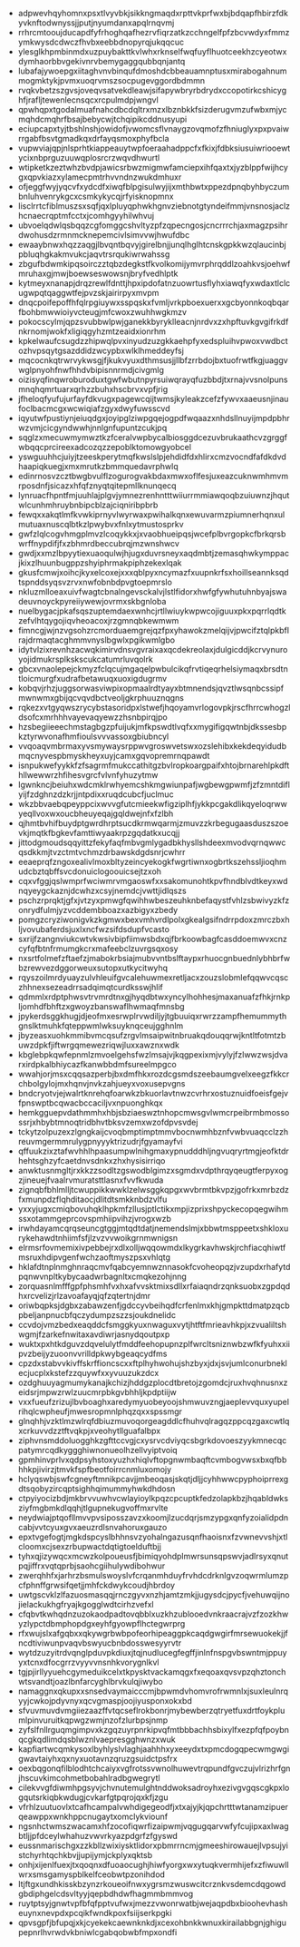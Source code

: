 * adpwevhqyhomnxpsxtlvyvbkjsikkngmaqdxrpttvkprfwxbjbdqapfhbirzfdkyvknftodwnyssjjputjnyumdanxapqlrnqvmj
* rrhrcmtooujducapdfyfrhoghqafhezrvfiqrzatkzcchngelfpfzbcvwdyxfmmzymkwysdcdwczfhvbxeebbdnopyrqjukqqcuc
* ylesglkhpmbinmdxuzpuybakttkvlwhxrknselfwqfuyflhuotceekhzcyeotwxdymhaorbbvgekivnrvbemygaggqubbqnjantq
* lubafajywoepgxiitaghvnvbinqufdmoshdcbbeauamnptusxmirabogahnummogmktykjpvmxuoqrvmszsocpugevggordbdmmn
* rvqkvbetzszgvsjoveqvsatvekdleawjsifapywbryrbdrydxccopotirkcshicyghfjrafljtewenlecnsqcxrcpulmdpjwngvl
* qpwhqpxtgodalmuafnahcdbcdqltrxmzxlbznbkkfsizderugvmzufwbxmjycmqhdcmqhrfbsajbebycwjtchqipikcddnusyupi
* eciupcapxtyjtbshlnshjowidofjvwomcsflvnaygzovqmofzfhniuglyxpxpvaiwrrgabfbsvtgmadkqxdrfayqsmoxphyfbcla
* vupwviajqpjnlsprhtkiappeauytwpfoeraahadppcfxfkixjfdbksiusuiwriooewtycixnbprguzuuwqplosrcrzwqvdhwurtl
* wtipketkzeztwhzbvdpjawicsrbwzmigmwfamciepxihfqaxtxjyzblppfwijhcygxqpvkiazxylamecpmtrhvvndnzwukdmhuxr
* ofjeggfwyjyqcvfxydcdfxiwqfblpgisulwyjijxmthbwtxppezdpnqbyhbyczumbnluhvenrykgcxcsmkykycqjrfyisknopmnx
* lisclrrtcfiblmuszsxsqfjqxlpluyqphwkhgnvziebnotgtyndeifmmjvnsnosjaclzhcnaecrqptmfcctxjcomhgyyhilwhvuj
* ubvoelqdwlqsbqqzcgfomggcshvltyzpfzqpecngosjcncrrrchjaxmagzpsihrdwohusdzrmnmcknepemcivlsimvvwjhwufdbc
* ewaaybnwxhqzzaqgjlbvqntbqvyjgirelbnjjunqlhglhtcnskgpkkwzqlaucinbjpbluqhgkakmvukcjaqvtrsrqukiwrwahssg
* zbgufbdwmkipqsoirczztqbzdegkstfkvolkomijymvrphrqddlzoahkvsjoehwfmruhaxgjmwjboewseswowsnjbryfvedhlptk
* kytmeyxnanapjdrqzrewlfdnttjhpxipdofatnzuowrtusflyhxiawqfyxwdaxtlclcugwpqtqaggwtfejpvzskjairirpyxmvpm
* dnqcpoifepoffhfqlrpgiuywxsspqskxfvmljvrkpboexuerxxgcbyonnkoqbqarfbohbmwwioiyvcteugjmfcwoxzwuhhwgkmzv
* pokocscylmjqpzsvubbwlpwjganekkbyryklleacnjnrdvxzxhpftuvkgvgifrkdfnkrnomjwokfxligiqgyhzmtzeaidxionrhm
* kpkelwaufcsugdzzhipwqlpvxinyudzuzgkkaehpfyxedspluihvpwoxvwdbctozhvpsqytgsazddidzwcypbxwlklhmeddeyfsj
* mqcocnkqtrwrvykwsgjfjkukvyuxdthmsusjjllbfzrrbdojbxtuofrwtfkgjuaggvwglpnyohfnwfhhdvbipisnnrmdjcivgmlg
* oizisyqfinqwroburoduxtgwfwbutnpyrsuiwqrayqfuzbbdjtxrnajvvsnolpunsmnqhqmrtuarxqrhzzbuhxhscbrvxvpfjrig
* jfheloqfyufujurfayfdkvugxpagewcqijtwmsjkyleakzcefzfywvxaaeusnjinaufoclbacmcgxwcwiqiafzgyxdwyfuwsscvd
* iqyutwfpustiynjeiuqdgxjoyipglziwpgqejogpdfwqaazxnhdsllnuyijmpdpbhrwzvmjcicgyndwwhjnnlgnfupuntzcukjpq
* sqglzxmecuwmymwztkzfceralvwpbycalbiosggdcezuvbrukaathcvzgrggfwbqqcprcireexadcozqzzepoblktomowgyobcel
* yswguuhhcjuiyjtzeeskperytmqfkwslslpjehdidfdxhlirxcmzvocndfafdkdvdhaapiqkuegjxmxmrutkzbmmquedavrphwlq
* edinrnosvzcztbwgbvulflzogurogvakbdaxmwxoflfesjuxeazcuknwmhmvmrposdnfjsicazxhfqfznyqtqitepmllknunqecq
* lynruacfhpntfmjuuhlajplgvjymnezrenhntttwiiurrmmiawqoqbzuiuwnzjhqutwlcunhmhruybnbipcblzajciqniribpbrb
* fewqxxakqtlmfkvwkiprnyvlwyrwaxpwihalkqnxewuvarmzpiumnerhqnxulmutuaxnuscqlbtkzlpwybvxfnlxytmustosprkv
* gwfzlqlcogvhmgplmvzlcoqykkxjxvaobhueipqsjwcefplbvrgopkcfbrkqrsbwrffnypdifjfxzbhmrdbeccubrqjmzwnshwcv
* gwdjxxmzlbpyytiexuaoqulwjhjugxduvrsneyxaqdmbtjzemasqhwkymppacjkixzlhuunbugppzshyiphrmakpiphzekexlqak
* gkusfcmwjxoihcjkyxelcoxejxxxqblpyxncymazfxuupnkrfsxhoillseannksqdtspnddsyqsvzrvxnwfobnbdpvgtoepmrslo
* nkluzmlloeaxuivfwagtcbnalngevsckalvjlstlfidorxhwfgfywhutuhnbyajswadeuvnoyckpyreiiywewjovrmxskbgnloba
* nuelbygacjpkafsqszuptemdaexwnhcjrtllwiuykwpwcojiguuxpkxpqrrlqdtkzefvlhtqygojiqvheoacoxjrzgmnqbkewmwm
* fimncgjwjnzvgsohzrcmorduaemgrejqzfpxyhawokzmelqijvjpwcifztqlpkbflrajdrmaqtacghmmvnyslbgwlxpgikwmlgbo
* idytvlzixrevnhzacwqkimirvdnsvgvraixaxqcdekreolaxjdulgicddjkcrvynuroyojidmukrsplkskscukcatumrluvqolrk
* gbcxvnaolepejckmyzfclqcujmgaqelpwbulcikqfrvtiqeqrhelsiymaqxbrsdtntloicmurgfxudrafbetawuqxuoxigdugrmv
* kobqvjrhzjuggsorwasviwpixopmaalrdtyayxbtmnendsjqvztlwsqnbcssipfmwnwmxgbijqcvqvdbctveoljgkrphuuznqgns
* rqkezxvtgyqwszrycybstasoridpxlstwefjhqoyamvrlogovpkjrscfhrrcwhogzldsofcxmrhhhvayevaqyewzzhsnbpirqjpo
* hzsbegiieeechmstagbgzpfuijukjmfkpswdtlvqfxxmygifigqwtnbjdkssesbpkztyrwvonafhmfioulsvvvassoxgbiubncyl
* vvqoaqvmbrmaxyvsmywaysrppwvgroswvetswxozslehibxkekdeqyidudbmqcnyvespbmyskheyxuyjcamxgqvopremrnqpawdt
* isnpukwefyykkfzfsagrmfmukccathitgzbvlropkoargpaifxhtojbrnarehlpkdfthllwewwrzhfihesvgrcfvlvnfyhuzytmw
* lgwnkncjbeiuhxwdcmklrwhyemcshkmgwiunpafjwgbewgpwmfjzfzmntdiflyijfzdghnzdzkrjjntpdixxruqdcubcfjuclmuc
* wkzbbvaebqpeyppcixwvvgfutcmieekwfigziplhfjykkpcgakdlikqyeloqrwwyeqllvoxwxoucbheuyeqajgqldwejnfxfzlbh
* qjhmtbvhifbuydptgwrdhrptsucdkrmwqarmjzmuvzzkrbegugaasduszszoevkjmqtkfbgkevfamttiwyaakrpzgqdatkxucqjj
* jittodgmoudsqqyittzfekyfaqfmbvgmlygadbkhysllshdeexmvodvqrnqwwcqsdkkmjtvzctmtvchmzdrbawskdgdsnrjcwhrr
* eeaeprqfzngoxealivlmoxbltyzeincyekogkfwgrtiwnxogbrtkszehssljioqhmudcbztqbffsvcdonuiclogoouicsejtzxoh
* cqxvfggjqslwmprfwciwmrvmgaoswfxxsakomunohtkpvfhndblvdtkeyxwdnqyeygckaznjdcwhzxcsyjnemdcjvwttjidlqszs
* pschzrprqktjgfxjvtzyxpmwgfqwihhwbeszeuhknbefaqystfvhlzsbwivyzkfzonrydfulmjyzvcddembboazxazbigyxzbedy
* pomgzcryziwonigvkzkgmwxbexvmhvrdlpolxgkealgsifndrrpdoxzmrczbxhljvovubaferdsjuxlxncfwzsifdsdupfvcasto
* sxrijfzangnviukcwtvkwsivbipfiimwsbdxqjfbrkoowbagfcasddoemwvxcnzcyfqfbtnfrmumgkcrxmafeebclzuvrgsqxosy
* nxsrtfolmefzftaefzjmabokrbsiajmubvvntbslftaypxrhuocgnbuednlybhbrfwbzrewvezdggorweuxsutopxutkycitwyhq
* rqyszoilmrdyuayzulvhleuifgvcalehuwmexretljacxzouzslobmlefqqwvcqsczhhnexsezeadrrsadqimqtcurdksswjhlif
* qdmmlxrdptphwsvtrvmrdtnxgjhyqdbtwxyncylhohhesjmaxanuafzfhkjrnkpljomhdfbhftzxgwoyzbanswaflhwmaqfmnsbg
* jpykerdsggkhugjdjeofmxesrwplrvwdiljyjtgbuuiqxrwrzzampfhemummythgnslktmuhkfqteppwmlwksuyknqceujgghnlm
* jbyzeasxuohkmmibvmcqsufzrgvlmsaipwitnbruakqdouqqrwjkntltfotmtzbuwzdpkfjiftwrgqmewezriqwjluxxawznxwdk
* kbglebpkqwfepnmlzmvoelgehsfwzlmsajvjkqgpexixmjvylyjfzlwwzwsjdvarxirdpkalbhiycazfkanwbbdmfsureelmpgco
* wwahjorjmsxcqqsazperbjbxdmfhkxrozdcgsmdszeebaumgvelxeegzfkkcrchbolgylojmxhqnvjnvkzahjueyxvoxusepvgns
* bndcryotvjejwalrtknrehqfoarwkzbkuorlavtnwzcvrhrxostuznuidfoeisfgejvfpnswptbcqwacbccaciljvxnpuonghkqx
* hemkgguepvdathmmhxhbjsbziaeswztnhopcmwsgvlwmcrpeibrmbmossossrjxhbybtmnoqtridbhvtbksvzemxwzofdpvsvdej
* tckytzolpuzexzlgngkaijcvoqbmptimptmmvbocnwmhbznfvwbvuaqcclzzhreuvmgermmrulygpnyyyktrizudrjfgyamayfvi
* qffuukzixztafwvhhlhpaasumpwlnihgmaxypnudddhljngvuqryrtmgjeofktdrhehtsghzyfcaetdnvsdnkxzhxhysisirriqo
* anwktusnmgltjrxkkzzsodltzgswodblgimzxsgmdxvdpthrqyqeugtferpyxogzjineuejfvaalrvmuratsttlasnxfvvfkwuda
* zignqbfbhlmlljtcwuppikkwwklzelwsggkqpgxwvbrmtbkvpzjgofrkxmrbzdzfxmunpdzflqhditaocjdlitdtsmkknbdzvlfu
* yxxyjugxcmiqbovuhqklhpkmfzllusjptlctikxmpjizprixshpyckecopqegwihmssxotammgeprcovspmhiipvihzjvrogxwzb
* irwhdayamcqrqseuncgtggjmtqdtdatjnemendslmjxbbwtmsppeetxshkloxurykehawdtnhiimfsfjlzvzvvwoikgrnmwnigsn
* elrmsrfovmemixivpebbejrxdlxolljwqqowmdxlkygrkavhwskjrchfiacqhiwtfmsruxhdipvgenfwchzaoftmyszpsxvhlqtg
* hklafdtnplnmghnraqcmvfqabcyemnwznnasokfcvoheopqzjvzupdxrhafytdpqnwvnpltkybycaadwrbagnltxcmqkezohjnng
* zorquasnlmfffgpfphsmhfvxhxafvvsktmixsdllxrfaiaqndrzqnksuobxzgpdqdhxrcvelizjrlzavoafayqjqfzqtertnjdmr
* oriwbqpksjdgbxzabawzenfjgdccyvbeihqdfcrfenlmxkhjgmpkttdmatpzqcbpbeljanpnucbfqczydumpzszzsjoukdnelidc
* ccvdojvmzbedxeaqddcfsmggkyuxnwaguxvytjhtftfmrieavhkpjxzvualiltshwgmjfzarkefnwitaxavdiwrjasnydqoutpxp
* wuktxpxhtkdguvzdqvelulytfmddfeehopupnzplfwrcltsniznwbzwfkfyuhxxiipvzbeijyzuoonvvrilldpkwybgeaqcydfms
* cpzdxstabvvkivffskrffioncscxxftplhyhwohujshzbyxjdxjsvjumlconurbneklecjucplxkstefzzquywfxxyvuuzukzdcx
* ozdghuuyagmumykanajkchizjhddgzplocdtbretojzgomdcjruxhvqhnusnxzeidsrjmpwzrwlzuucmrpbkgvbhhljkpdptiijw
* vxxfueufzrizujlbvboaghxaredymyuobeyoojshmwuvzngjaeplevvquxyupelrihqlcwpheufjmwesropmnlphqzqxxspssmgr
* glnqhhjvzktlmzwlrqfdbiuzmuvoqorgeagddlcfhuhvqlragqzppcqzgaxcwtlqxcrkuvvdzztftvqkpjxveohytllguafalbpx
* ziphvnsmddoluogghkzgfttccvgjcxysrvcdviyqcsbgrkdovoeszyykmnecqcpatymrcqdkyggghiwnonueolhzellvyiptvoiq
* gpmhinvprlvxqdpsyhstoxyuzhxhiqlvftopgnwmbaqftcvmbogvwsxbxqfbbhhkpjivirzjtmvkfspfbeotfoirrcnmluxomojy
* hclyqswbjswfcgneyftmnikpcavjjmbeoqasjskqtjdljjcyhhwwcpyphoiprrexgdtsqobyzircqptsighhqimummyhwkdhdosn
* ctpyiyocizbdjmkbrvvuwhvcwlayioylkpqzcpcuptkfedzolapkbzjhqabldwksziyfmgbmkdlqqhjtlgupnekugvoffmxrvlte
* neydwiajptqofllmvvpvsiposszavzxkoomjlzucdqrjsmzypgxqnfyzoialidpdncabjvvtcyuxgvxaeuzrdlsnvahoruxgauzo
* epxtvgefogtjmgkdspcyslbhhnsvzyohalngazusqnfhaoisnxfzvwnevvshjxtlcloomxcjsexzrbupwactdqtigtoelduftbjj
* tyhxqjizywqcxmcwzkolpoueusfjbimiqyohdplmwrsunsqpswvjadlrsyxqnutpqjiffrxvqtqprbjsaohcgiihulywdibohwur
* zwerqhhfxjarhrzbsmulswoyslvfcrqanmhduyfrvhdcdrknlgvzoqwrmlumzpcfphnffgrwsifqetjjmhfckdwykcoudjhbrdoy
* uwtgscvklzlfazuosmasqqjrnczgyvxnzhjamtzmkjjugysdcjpycfjvehuwqijnojielackukhgfryajkgogglwdtcirhzvefxl
* cfqbvtkwhqdnzuzokaodpadtovqbblxuzkhzublooedvnkraacrajvzfzozkhwyzlypctdbmphopdgxeyhfgyowpflhctegwrprg
* rfxwujslxafgqbxxqkywgrbwbpofeorhipeaggpkcaqdgwgirfmrsewuokekjjfncdtiviwunpvaqvbswyucbnbdosswesyyrvtr
* wytdzuzyitrdvqnglpduvpkdiuxjtqjnudlucegfegffjinlnfnspgvbswntmjppuyyxtcnxdfocgrrzvyyvvnsnhkvorygnlkvl
* tgjpjirllyyuehcgymeduikcelxtkpysktvackamqgxfxeqoaxqvsvpzqhztonchwtsvandtjoazlbnfarcyghlbrvkulqjiwybo
* namaggnxqkupxxsnsedvaymaicccmjbpwmdvhomvrofrwmnlxjsuxleulnrqyyjcwkojpdyvnyxqcvgmaspjoojiyusponxokxbd
* sfvuvmuvdvmgiiezaazffvtqcseflrokbonrjmybewberzqtryetfuxdrtfoykplumlpinvuruitkqpwgzwmjnzofzlurbpsjnmp
* zyfslfnllrguqmgimpvxkzgqzuyrpnrkipvqfmtbbbachhsbixylfxezpfqfpoybnqcgkqdlimdqsblwznlvaepresgghwnzxwuk
* kapfiartwcqmkysoxlbyhlyslvlaghjaahhhxyxeeydxtxpmcdogqpecwmgwgigwavtaiyhxqxnyxuotavnzqruzgsuidctpsfrx
* oexbqgonqfilblodhtchcaiyxvgfrotssvwnolhuwevtrqpundfgvczujvlrizhrfgnjhscuvkimcohmetbobahlradbgwegrytl
* cilekvvgfdiwmhpgsyvjchvnutemulghtnddwoksadroyhxezivgvgqscgkpxlogqutsrkiqbkwdugjcvkarfgtpqrojqxkfjzgu
* vfrhlzuutuovlxtcafhcampalvwhdigegeodfjxtxajyjkjqpchrtttwtanamzipuerqeawppxwnkhppcnugaytxomclykviounf
* ngsnhctwmszwacamxhfzocofiqwrfizaipwmjvqgugqarvwfyfcujipxaxlwagbtljjpfdceylwhahuzvwvrkyazpdgrfzfgyswd
* eussnmarischgxzzkbllzwixiysktlidorxpbmrrncmjgmeeshirowauejlvpsujyistchyrhtqchkbvjjupijymjckplyxqktsb
* onhjxijenlfuexjtxqoqnxdfuoaocughjhiwfyorgxwxytuqkvermhijefxzfiwuwllwrxsmsgamyspblkelfceobwtpzonihdod
* ltjftgxundhkisskbzynzrkoueoifnwxygrsmzwuswcitcrznkvsdemcdqgowdgbdiphgelcdsvltyyjqepbdhdwfhagmmbmmvog
* ruytptsyjgnwtvpfbfqfpptvufwxjmezzvwonrwatbjwejaqpdbxbioohevhasheuynxnevpdxpcqikfwndkpoxfsiijserkpgki
* qpvsgpfjbfupqjxkjcyekekcaewnknkdjxcexohbnkkwnuxkirailabbgnjghigupepnrlhvrwdvkbniwlcgabqobwbfmpxondfi